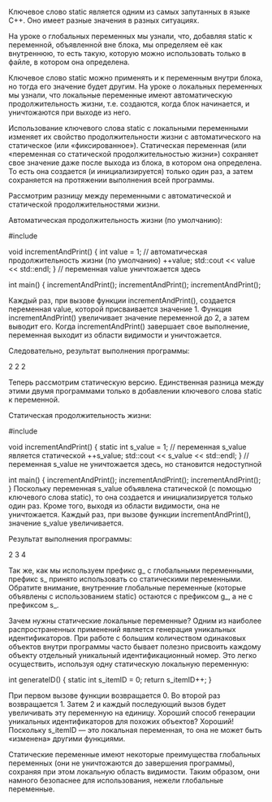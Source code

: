 Ключевое слово static является одним из самых запутанных в языке C++. Оно имеет разные значения в разных ситуациях.

На уроке о глобальных переменных мы узнали, что, добавляя static к переменной, объявленной вне блока, мы определяем её как внутреннюю,
то есть такую, которую можно использовать только в файле, в котором она определена.

Ключевое слово static можно применять и к переменным внутри блока, но тогда его значение будет другим.
На уроке о локальных переменных мы узнали, что локальные переменные имеют автоматическую продолжительность жизни,
т.е. создаются, когда блок начинается, и уничтожаются при выходе из него.

Использование ключевого слова static с локальными переменными изменяет их свойство продолжительности жизни с автоматического на статическое (или «фиксированное»).
Статическая переменная (или «переменная со статической продолжительностью жизни») сохраняет свое значение даже после выхода из блока,
в котором она определена. То есть она создается (и инициализируется) только один раз, а затем сохраняется на протяжении выполнения всей программы.

Рассмотрим разницу между переменными с автоматической и статической продолжительностями жизни.

Автоматическая продолжительность жизни (по умолчанию):

#include <iostream>

void incrementAndPrint()
{
    int value = 1; // автоматическая продолжительность жизни (по умолчанию)
    ++value;
    std::cout << value << std::endl;
} // переменная value уничтожается здесь

int main()
{
    incrementAndPrint();
    incrementAndPrint();
    incrementAndPrint();


Каждый раз, при вызове функции incrementAndPrint(), создается переменная value, которой присваивается значение 1.
Функция incrementAndPrint() увеличивает значение переменной до 2, а затем выводит его.
Когда incrementAndPrint() завершает свое выполнение, переменная выходит из области видимости и уничтожается.

Следовательно, результат выполнения программы:

2
2
2

Теперь рассмотрим статическую версию. Единственная разница между этими двумя программами только в добавлении ключевого слова static к переменной.

Статическая продолжительность жизни:

#include <iostream>

void incrementAndPrint()
{
    static int s_value = 1; // переменная s_value является статической
    ++s_value;
    std::cout << s_value << std::endl;
} // переменная s_value не уничтожается здесь, но становится недоступной

int main()
{
    incrementAndPrint();
    incrementAndPrint();
    incrementAndPrint();
}
Поскольку переменная s_value объявлена статической (с помощью ключевого слова static), то она создается и инициализируется только один раз.
Кроме того, выходя из области видимости, она не уничтожается. Каждый раз, при вызове функции incrementAndPrint(), значение s_value увеличивается.

Результат выполнения программы:

2
3
4

Так же, как мы используем префикс g_ с глобальными переменными, префикс s_ принято использовать со статическими переменными.
Обратите внимание, внутренние глобальные переменные (которые объявлены с использованием static) остаются с префиксом g_, а не с префиксом s_.

Зачем нужны статические локальные переменные? Одним из наиболее распространенных применений является генерация уникальных идентификаторов.
При работе с большим количеством одинаковых объектов внутри программы часто бывает полезно присвоить каждому объекту отдельный уникальный идентификационный номер.
Это легко осуществить, используя одну статическую локальную переменную:

int generateID()
{
    static int s_itemID = 0;
    return s_itemID++;
}

При первом вызове функции возвращается 0. Во второй раз возвращается 1. Затем 2 и каждый последующий вызов будет увеличивать эту переменную на единицу.
Хороший способ генерации уникальных идентификаторов для похожих объектов? Хороший! Поскольку s_itemID — это локальная переменная,
то она не может быть «изменена» другими функциями.

Статические переменные имеют некоторые преимущества глобальных переменных (они не уничтожаются до завершения программы),
сохраняя при этом локальную область видимости. Таким образом, они намного безопаснее для использования, нежели глобальные переменные.
